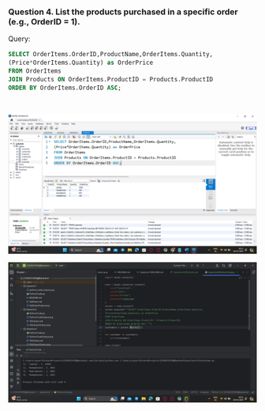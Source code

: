 ### **Question 4. List the products purchased in a specific order (e.g., OrderID = 1).**
Query:<br>
```sql
SELECT OrderItems.OrderID,ProductName,OrderItems.Quantity,
(Price*OrderItems.Quantity) as OrderPrice
FROM OrderItems
JOIN Products ON OrderItems.ProductID = Products.ProductID
ORDER BY OrderItems.OrderID ASC;

```
<br>

![SQLQueryOutput.png](SqlQueryOutput.png)

![PythonCodeOutput.png](PythonCodeOutput.png)
